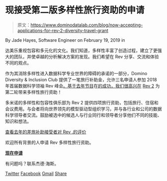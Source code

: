 # 现接受第二版多样性旅行资助的申请

> 原文：<https://www.dominodatalab.com/blog/now-accepting-applications-for-rev-2-diversity-travel-grant>

By Jade Hayes, Software Engineer on February 19, 2019 in

达美乐重视包容和多元化的文化。我们知道，多样性丰富了创造过程，建立了更强大的团队，并使卓越的分析解决方案的发现。我们希望在 Rev 分享、交流和体验不同的观点。

作为其消除多样性进入数据科学专业世界的障碍的承诺的一部分，Domino Diversity & Inclusion Club 提供了一笔旅行补助金，允许三名申请人参加 2018 年首届数据科学领袖 Rev 峰会[。基于去年节目](https://rev.dominodatalab.com/)在[的成功，我们很高兴在](https://www.dominodatalab.com/blog/diversity-and-inclusion-at-rev-2018/) [Rev 2](https://rev.dominodatalab.com/) 为第二轮带来多样性旅行资助！

多米诺的多样性和包容性俱乐部为 Rev 2 提供四项旅行资助，包括旅行、住宿和会议费用。与会者将向世界领先的模型驱动型组织学习，并与各行业和公司的数据科学领导者交流。鼓励被选中的候选人与行业同行和领导者分享他们不同的技能、知识和想法。

[查看去年的差旅补助接受者对 Rev .的评价](https://www.dominodatalab.com/blog/diversity-and-inclusion-at-rev-2018/)

欢迎所有背景的人申请 Rev 多样性旅行资助。

**[现在申请](https://domino-data-lab.typeform.com/to/eAQshP)**

有问题吗？联系杰德·海斯。

[Twitter](/#twitter) [Facebook](/#facebook) [Gmail](/#google_gmail) [Share](https://www.addtoany.com/share#url=https%3A%2F%2Fwww.dominodatalab.com%2Fblog%2Fnow-accepting-applications-for-rev-2-diversity-travel-grant%2F&title=Now%20Accepting%20Applications%20for%20Rev%202%20Diversity%20Travel%20Grant)